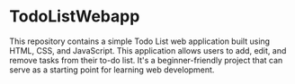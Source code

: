 # TodoListWebapp
This repository contains a simple Todo List web application built using HTML, CSS, and JavaScript. This application allows users to add, edit, and remove tasks from their to-do list. It's a beginner-friendly project that can serve as a starting point for learning web development.
